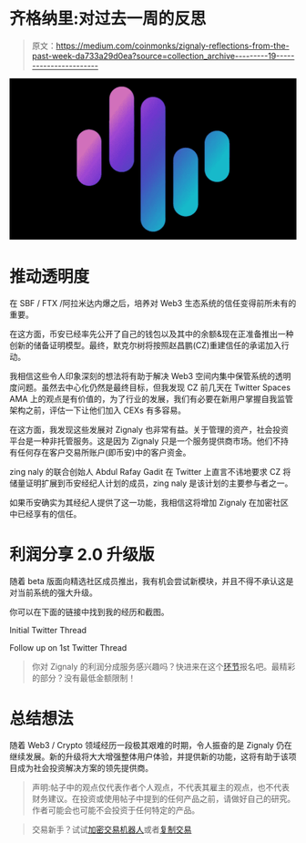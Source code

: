 # 齐格纳里:对过去一周的反思

> 原文：<https://medium.com/coinmonks/zignaly-reflections-from-the-past-week-da733a29d0ea?source=collection_archive---------19----------------------->

![](img/3de629aa2ee3cbbf2e4de9d707ec6fc5.png)

# 推动透明度

在 SBF / FTX /阿拉米达内爆之后，培养对 Web3 生态系统的信任变得前所未有的重要。

在这方面，币安已经率先公开了自己的钱包以及其中的余额&现在正准备推出一种创新的储备证明模型。最终，默克尔树将按照赵昌鹏(CZ)重建信任的承诺加入行动。

我相信这些令人印象深刻的想法将有助于解决 Web3 空间内集中保管系统的透明度问题。虽然去中心化仍然是最终目标，但我发现 CZ 前几天在 Twitter Spaces AMA 上的观点是有价值的，为了行业的发展，我们有必要在新用户掌握自我监管架构之前，评估一下让他们加入 CEXs 有多容易。

在这方面，我发现这些发展对 Zignaly 也非常有益。关于管理的资产，社会投资平台是一种非托管服务。这是因为 Zignaly 只是一个服务提供商市场。他们不持有任何存在客户交易所账户(即币安)中的客户资金。

zing naly 的联合创始人 Abdul Rafay Gadit 在 Twitter 上直言不讳地要求 CZ 将储量证明扩展到币安经纪人计划的成员，zing naly 是该计划的主要参与者之一。

如果币安确实为其经纪人提供了这一功能，我相信这将增加 Zignaly 在加密社区中已经享有的信任。

# 利润分享 2.0 升级版

随着 beta 版面向精选社区成员推出，我有机会尝试新模块，并且不得不承认这是对当前系统的强大升级。

你可以在下面的链接中找到我的经历和截图。

Initial Twitter Thread

Follow up on 1st Twitter Thread

> 你对 Zignaly 的利润分成服务感兴趣吗？快进来在这个[环节](https://zignaly.com/app/signup/?invite=ahmedzig-)报名吧。最精彩的部分？没有最低金额限制！

# 总结想法

随着 Web3 / Crypto 领域经历一段极其艰难的时期，令人振奋的是 Zignaly 仍在继续发展。新的升级将大大增强整体用户体验，并提供新的功能，这将有助于该项目成为社会投资解决方案的领先提供商。

> 声明:帖子中的观点仅代表作者个人观点，不代表其雇主的观点，也不代表财务建议。在投资或使用帖子中提到的任何产品之前，请做好自己的研究。作者可能会也可能不会投资于任何特定的产品。

> 交易新手？试试[加密交易机器人](/coinmonks/crypto-trading-bot-c2ffce8acb2a)或者[复制交易](/coinmonks/top-10-crypto-copy-trading-platforms-for-beginners-d0c37c7d698c)